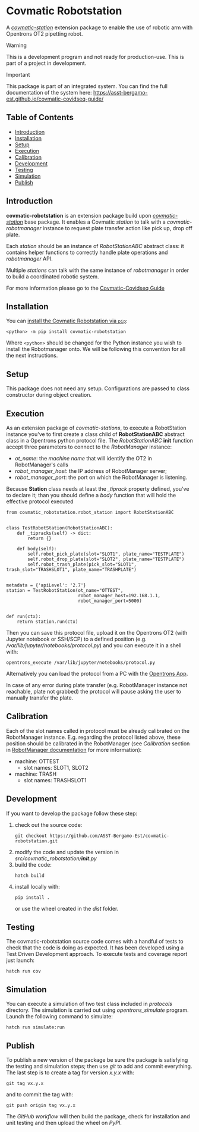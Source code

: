 Covmatic Robotstation
=====================
A *[covmatic-station](https://pypi.org/project/covmatic-stations/)* extension package to enable the use of robotic arm with Opentrons OT2 pipetting robot.

> [!WARNING]
> This is a development program and not ready for production-use.
> This is part of a project in development.

> [!IMPORTANT]
> This package is part of an integrated system. You can find the full documentation
> of the system here: https://asst-bergamo-est.github.io/covmatic-covidseq-guide/


## Table of Contents
* [Introduction](#introduction)
* [Installation](#installation)
* [Setup](#setup)
* [Execution](#execution)
* [Calibration](#calibration)
* [Development](#development)
* [Testing](#testing)
* [Simulation](#simulation)
* [Publish](#publish)


## Introduction

**covmatic-robotstation** is an extension package build upon *[covmatic-station](https://pypi.org/project/covmatic-stations/)* base 
package. It enables a Covmatic *station* to talk with a *covmatic-robotmanager* instance to 
request plate transfer action like pick up, drop off plate.

Each *station* should be an instance of *RobotStationABC* abstract class: it contains
helper functions to correctly handle plate operations and *robotmanager* API.

Multiple *stations* can talk with the same instance of *robotmanager* in order to build a
coordinated robotic system.

For more information please go to the [Covmatic-Covidseq Guide](https://asst-bergamo-est.github.io/covmatic-covidseq-guide/)

## Installation

You can [install the Covmatic Robotstation via `pip`](https://pypi.org/project/covmatic-robotstation):
```
<python> -m pip install covmatic-robotstation
```
Where `<python>` should be changed for the Python instance you wish to install the Robotmanager onto. We will be following this convention for all the next instructions. 

## Setup

This package does not need any setup. Configurations are passed to class constructor during object creation.

## Execution

As an extension package of *covmatic-stations*, to execute a RobotStation instance you've to first create a class
child of **RobotStationABC** abstract class in a Opentrons python protocol file.
The *RobotStationABC* **__init__** function accept three parameters to connect to the *RobotManager* instance:
- *ot_name*: the *machine name* that will identify the OT2 in RobotManager's calls
- *robot_manager_host*: the IP address of RobotManager server;
- *robot_manager_port*: the port on which the RobotManager is listening.

Because **Station** class needs at least the *_tiprack* property defined, you've to declare it;
than you should define a *body* function that will hold the effective protocol executed
```
from covmatic_robotstation.robot_station import RobotStationABC


class TestRobotStation(RobotStationABC):
    def _tipracks(self) -> dict:
        return {}
        
    def body(self):
        self.robot_pick_plate(slot="SLOT1", plate_name="TESTPLATE")
        self.robot_drop_plate(slot="SLOT2", plate_name="TESTPLATE")
        self.robot_trash_plate(pick_slot="SLOT1", trash_slot="TRASHSLOT1", plate_name="TRASHPLATE")


metadata = {'apiLevel': '2.7'}
station = TestRobotStation(ot_name="OTTEST", 
                           robot_manager_host=192.168.1.1,
                           robot_manager_port=5000)


def run(ctx):
    return station.run(ctx)
```
Then you can save this protocol file, upload it on the Opentrons OT2 (with Jupyter notebook or SSH/SCP) 
to a defined position (e.g. */var/lib/jupyter/notebooks/protocol.py*) 
and you can execute it in a shell with:
```
opentrons_execute /var/lib/jupyter/notebooks/protocol.py
```
Alternatively you can load the protocol from a PC with the [Opentrons App](https://opentrons.com/ot-app/).

In case of any error during plate transfer (e.g. RobotManager instance not reachable, plate not grabbed)
the protocol will pause asking the user to manually transfer the plate.

## Calibration

Each of the slot names called in protocol must be already calibrated on the RobotManager instance.
E.g. regarding the protocol listed above, these position should be calibrated in the RobotManager
(see *Calibration* section in [RobotManager documentation](https://pypi.org/project/covmatic-robotmanager/) for more information):
- machine: OTTEST
  - slot names: SLOT1, SLOT2
- machine: TRASH
  - slot names: TRASHSLOT1

## Development

If you want to develop the package follow these step:
1. check out the source code:
   ```
   git checkout https://github.com/ASST-Bergamo-Est/covmatic-robotstation.git
   ```
2. modify the code and update the version in *src/covmatic_robotstation/__init__.py*
3. build the code:
   ```
   hatch build
   ```
4. install locally with:
   ```
   pip install .
   ```
   or use the wheel created in the *dist* folder.

## Testing

The covmatic-robotstation source code comes with a handful of tests to check that the code is doing as expected. 
It has been developed using a Test Driven Development approach.
To execute tests and coverage report just launch:
```
hatch run cov
```

## Simulation

You can execute a simulation of two test class included in *protocols* directory.
The simulation is carried out using *opentrons_simulate* program.
Launch the following command to simulate:
```
hatch run simulate:run
```

## Publish

To publish a new version of the package be sure the package is satisfying the testing and simulation steps;
then use *git* to add and commit everything.
The last step is to create a tag for version *x.y.x* with:
```
git tag vx.y.x
```
and to commit the tag with: 
```
git push origin tag vx.y.x
```
The *GitHub workflow* will then build the package, check for installation and unit testing and then upload the wheel on *PyPI*.